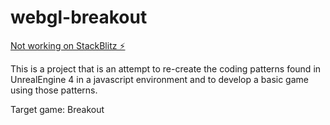 # webgl-breakout

[Not working on StackBlitz ⚡️](https://stackblitz.com/edit/webgl-breakout)

This is a project that is an attempt to re-create the coding patterns found in UnrealEngine 4 in a javascript environment and to develop a basic game using those patterns.

Target game: Breakout
